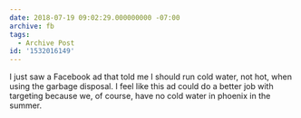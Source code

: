 ```yaml
---
date: 2018-07-19 09:02:29.000000000 -07:00
archive: fb
tags: 
  - Archive Post
id: '1532016149'
---
```


I just saw a Facebook ad that told me I should run cold water, not hot, when using the garbage disposal. I feel like this ad could do a better job with targeting because we, of course, have no cold water in phoenix in the summer.
